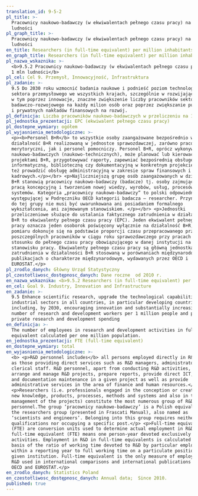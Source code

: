 ```yaml
---
translation_id: 9-5-2
pl_title: >-
  Pracownicy naukowo-badawczy (w ekwiwalentach pełnego czasu pracy) na 1 mln
  ludności
pl_graph_title: >-
  Pracownicy naukowo-badawczy (w ekwiwalentach pełnego czasu pracy) na 1 mln
  ludności
en_title: Researchers (in full-time equivalent) per million inhabitants
en_graph_title: Researchers (in full-time equivalent) per million inhabitants
pl_nazwa_wskaznika: >-
  <b>9.5.2 Pracownicy naukowo-badawczy (w ekwiwalentach pełnego czasu pracy) na
  1 mln ludności</b>
pl_cel: Cel 9. Przemysł, Innowacyjność, Infrastruktura
pl_zadanie: >-
  9.5 Do 2030 roku wzmocnić badania naukowe i podnieść poziom technologiczny
  sektora przemysłowego we wszystkich krajach, szczególnie w rozwijających się,
  w tym poprzez innowacje, znaczne zwiększenie liczby pracowników sektora
  badawczo-rozwojowego na każdy milion osób oraz poprzez zwiększanie publicznych
  i prywatnych nakładów finansowych na rozwój.
pl_definicja: Liczba pracowników naukowo-badawczych w przeliczeniu na 1 mln ludności.
pl_jednostka_prezentacji: EPC (ekwiwalent pełnego czasu pracy)
pl_dostepne_wymiary: ogółem
pl_wyjasnienia_metodologiczne: >-
  <p><b>Personel B+R</b> to wszystkie osoby zaangażowane bezpośrednio w
  działalność B+R realizowaną w jednostce sprawozdawczej, zarówno pracownicy
  merytoryczni, jak i personel pomocniczy. Personel B+R, oprócz wykonywania prac
  naukowo-badawczych (naukowo-technicznych), może planować lub kierować
  projektami B+R, przygotowywać raporty, zapewniać bezpośrednią obsługę
  informatyczną, biblioteczną czy dokumentacyjną w konkretnym projekcie, bądź
  też prowadzić obsługę administracyjną w zakresie spraw finansowych i
  kadrowych.</p></br> <p>Najliczniejszą grupę osób zaangażowanych w działalność
  B+R stanowią pracownicy naukowo-badawczy (badacze) tj. osoby zajmujące się
  pracą koncepcyjną i tworzeniem nowej wiedzy, wyrobów, usług, procesów, metod i
  systemów. Kategoria „pracownicy naukowo-badawczy” to polski odpowiednik
  występującej w Podręczniku OECD kategorii badacza – researcher. Przynależność
  do tej grupy nie musi być uwarunkowana ani posiadaniem formalnego
  wykształcenia, ani zajmowanym stanowiskiem. </p></br> <p>Jednostki
  przeliczeniowe służące do ustalania faktycznego zatrudnienia w działalności
  B+R to ekwiwalenty pełnego czasu pracy (EPC). Jeden ekwiwalent pełnego czasu
  pracy oznacza jeden osoborok poświęcony wyłącznie na działalność B+R, a
  pomiaru dokonuje się na podstawie proporcji czasu przepracowanego przez
  poszczególnych pracowników w ciągu roku sprawozdawczego przy pracach B+R w
  stosunku do pełnego czasu pracy obowiązującego w danej instytucji na danym
  stanowisku pracy. Ekwiwalenty pełnego czasu pracy są główną jednostką miary
  zatrudnienia w działalności B+R stosowaną w porównaniach międzynarodowych i w
  publikacjach o charakterze międzynarodowym, wydawanych przez OECD i
  EUROSTAT.</p>
pl_zrodlo_danych: Główny Urząd Statystyczny
pl_czestotliwosc_dostępnosc_danych: Dane roczne  od 2010 r.
en_nazwa_wskaznika: <b>9.5.2 Researchers (in full-time equivalent) per million inhabitants</b>
en_cel: Goal 9. Industry, Innovation and Infrastructure
en_zadanie: >-
  9.5 Enhance scientific research, upgrade the technological capabilities of
  industrial sectors in all countries, in particular developing countries,
  including, by 2030, encouraging innovation and substantially increasing the
  number of research and development workers per 1 million people and public and
  private research and development spending
en_definicja: >-
  The number of employees in research and development activities in full-time
  equivalent calculated per one million population.
en_jednostka_prezentacji: FTE (full-time equivalent)
en_dostepne_wymiary: total
en_wyjasnienia_metodologiczne: >-
  <b> <p>R&D personnel includes</b> all persons employed directly in R&D as well
  as those providing direct services such as R&D managers, administrators and
  clerical staff. R&D personnel, apart from conducting R&D activities, may also
  arrange and manage R&D projects, prepare reports, provide direct ICT, library
  and documentation maintenance in a given project as well as provide
  administrative services in the area of finance and human resources.</p>
  <p>Researchers (i.e. professionals engaged in the conception or creation of
  new knowledge, products, processes, methods and systems and also in the
  management of the projects) constitute the most numerous group of R&D
  personnel.The group ‘pracownicy naukowo-badawczy’ is a Polish equivalent of
  the researchers group (presented in Frascati Manual), also named as
  ‘scientists and engineers’. Belonging into this group requires neither formal
  qualifications nor occupying a specific post.</p> <p>Full-time equivalents
  (FTE) are conversion units used to determine actual employment in R&D . One
  full-time equivalent (FTE) means one person-year devoted exclusively to R&D
  activities. Employment in R&D in full-time equivalents is calculated on the
  basis of the ratio of working time devoted to R&D by particular employees
  within a reporting year to full working time on a particulate position in a
  given institution. Full-time equivalent is the only measure of employment in
  R&D used in international comparisons and international publications issued by
  OECD and EUROSTAT.</p>
en_zrodlo_danych: Statistics Poland
en_czestotliwosc_dostępnosc_danych: Annual data;  Since 2010.
published: true
---
```

